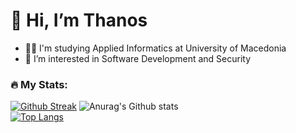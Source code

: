 # 👋 Hi, I’m Thanos

- 👨‍🎓 I'm studying Applied Informatics at University of Macedonia
- 👀 I’m interested in Software Development and Security

### 🔥 My Stats:
[![Github Streak](https://github-readme-streak-stats.herokuapp.com?user=thanosmoschou&theme=neon)](https://git.io/streak-stats)
![Anurag's Github stats](https://github-readme-stats.vercel.app/api?username=thanosmoschou&theme=neon) <br>
[![Top Langs](https://github-readme-stats.vercel.app/api/top-langs/?username=thanosmoschou&theme=neon)](https://github.com/anuraghazra/github-readme-stats)




<!---
thanosmoschou/thanosmoschou is a ✨ special ✨ repository because its `README.md` (this file) appears on your GitHub profile.
You can click the Preview link to take a look at your changes.
--->
